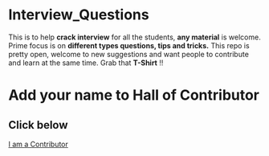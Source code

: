 # Interview_Questions

This is to help **crack interview** for all the students, **any material** is welcome. Prime focus is on **different types questions, tips and tricks.** This repo is pretty open, welcome to new suggestions and want people to contribute and learn at the same time. Grab that **T-Shirt** !!

# Add your name to Hall of Contributor

## Click below

[I am a Contributor](https://github.com/achoudh5/Interview_Questions/blob/master/Contributor.md)

